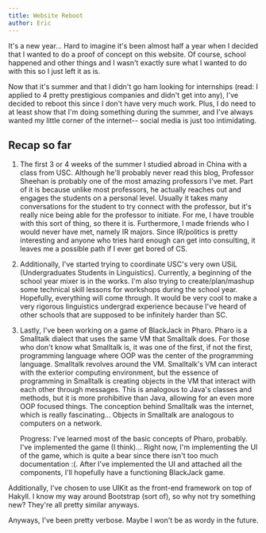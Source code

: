 ```yaml
---
title: Website Reboot
author: Eric
---
```


It's a new year... Hard to imagine it's been almost half a year when I decided that I wanted to do a proof of concept on this website. Of course, school happened and other things and I wasn't exactly sure what I wanted to do with this so I just left it as is.

Now that it's summer and that I didn't go ham looking for internships (read: I applied to 4 pretty prestigious companies and didn't get into any), I've decided to reboot this since I don't have very much work. Plus, I do need to at least show that I'm doing something during the summer, and I've always wanted my little corner of the internet-- social media is just too intimidating.

## Recap so far
1. The first 3 or 4 weeks of the summer I studied abroad in China with a class from USC. Although he'll probably never read this blog, Professor Sheehan is probably one of the most amazing professors I've met. Part of it is because unlike most professors, he actually reaches out and engages the students on a personal level. Usually it takes many conversations for the student to try connect with the professor, but it's really nice being able for the professor to initiate. For me, I have trouble with this sort of thing, so there it is. Furthermore, I made friends who I would never have met, namely IR majors. Since IR/politics is pretty interesting and anyone who tries hard enough can get into consulting, it leaves me a possible path if I ever get bored of CS.

2. Additionally, I've started trying to coordinate USC's very own USiL (Undergraduates Students in Linguistics). Currently, a beginning of the school year mixer is in the works. I'm also trying to create/plan/mashup some technical skill lessons for workshops during the school year. Hopefully, everything will come through. It would be very cool to make a very rigorous linguistics undergrad experience because I've heard of other schools that are supposed to be infinitely harder than SC.

3. Lastly, I've been working on a game of BlackJack in Pharo. 
    Pharo is a Smalltalk dialect that uses the same VM that Smalltalk does. For those who don't know what Smalltalk is, it was one of the first, if not the first, programming language where OOP was the center of the programming language. Smalltalk revolves around the VM. Smalltalk's VM can interact with the exterior computing environment, but the essence of programming in Smalltalk is creating objects in the VM that interact with each other through messages. This is analogous to Java's classes and methods, but it is more prohibitive than Java, allowing for an even more OOP focused things. The conception behind Smalltalk was the internet, which is really fascinating... Objects in Smalltalk are analogous to computers on a network.

    Progress: I've learned most of the basic concepts of Pharo, probably. I've implemented the game (I think)... Right now, I'm implementing the UI of the game, which is quite a bear since there isn't too much documentation :(. After I've implemented the UI and attached all the components, I'll hopefully have a functioning BlackJack game.

Additionally, I've chosen to use UIKit as the  front-end framework on top of Hakyll. I know my way around Bootstrap (sort of), so why not try something new? They're all pretty similar anyways.

Anyways, I've been pretty verbose. Maybe I won't be as wordy in the future.